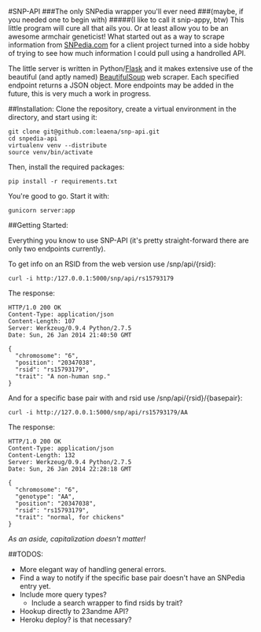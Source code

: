 #SNP-API
###The only SNPedia wrapper you'll ever need
###(maybe, if you needed one to begin with)
#####(I like to call it snip-appy, btw)
This little program will cure all that ails you. Or at least allow you to be an awesome armchair geneticist! What started out as a way to scrape information from [SNPedia.com](http://snpedia.com/) for a client project turned into a side hobby of trying to see how much information I could pull using a handrolled API.

The little server is written in Python/[Flask](http://flask.pocoo.org/) and it makes extensive use of the beautiful (and aptly named) [BeautifulSoup](http://www.crummy.com/software/BeautifulSoup/) web scraper. Each specified endpoint returns a JSON object. More endpoints may be added in the future, this is very much a work in progress.

##Installation:
Clone the repository, create a virtual environment in the directory, and start using it:
```
git clone git@github.com:leaena/snp-api.git
cd snpedia-api
virtualenv venv --distribute
source venv/bin/activate
```

Then, install the required packages:
```
pip install -r requirements.txt
```

You're good to go. Start it with:
```
gunicorn server:app
```

##Getting Started:

Everything you know to use SNP-API (it's pretty straight-forward there are only two endpoints currently).

To get info on an RSID from the web version use /snp/api/{rsid}:
```
curl -i http:/127.0.0.1:5000/snp/api/rs15793179
```
The response:
```
HTTP/1.0 200 OK
Content-Type: application/json
Content-Length: 107
Server: Werkzeug/0.9.4 Python/2.7.5
Date: Sun, 26 Jan 2014 21:40:50 GMT

{
  "chromosome": "6",
  "position": "20347038",
  "rsid": "rs15793179",
  "trait": "A non-human snp."
}
```

And for a specific base pair with and rsid use /snp/api/{rsid}/{basepair}:
```
curl -i http://127.0.0.1:5000/snp/api/rs15793179/AA
```
The response:
```
HTTP/1.0 200 OK
Content-Type: application/json
Content-Length: 132
Server: Werkzeug/0.9.4 Python/2.7.5
Date: Sun, 26 Jan 2014 22:28:18 GMT

{
  "chromosome": "6",
  "genotype": "AA",
  "position": "20347038",
  "rsid": "rs15793179",
  "trait": "normal, for chickens"
}
```

_As an aside, capitalization doesn't matter!_

##TODOS:

* More elegant way of handling general errors.
* Find a way to notify if the specific base pair doesn't have an SNPedia entry yet.
* Include more query types?
  * Include a search wrapper to find rsids by trait?
* Hookup directly to 23andme API?
* Heroku deploy? is that necessary?
